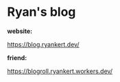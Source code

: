 # Ryan's blog

[](https://img.shields.io/github/languages/top/ryankert/ryankert.github.io)

**website:**

https://blog.ryankert.dev/

**friend:**

https://blogroll.ryankert.workers.dev/
